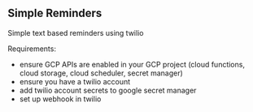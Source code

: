 ## Simple Reminders

Simple text based reminders using twilio

Requirements:
 - ensure GCP APIs are enabled in your GCP project (cloud functions, cloud storage, cloud scheduler, secret manager)
 - ensure you have a twilio account
 - add twilio account secrets to google secret manager
 - set up webhook in twilio
